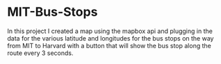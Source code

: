 # MIT-Bus-Stops

In this project I created a map using the mapbox api and plugging in the data for the various latitude and longitudes for the bus stops on the way from MIT to Harvard with a button that will show the bus stop along the route every 3 seconds. 
